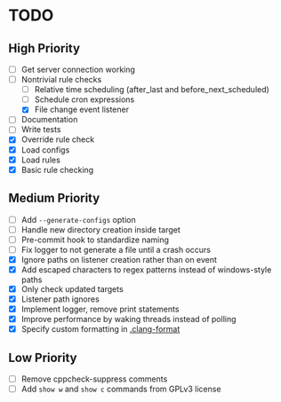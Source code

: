 # TODO
## High Priority
- [ ] Get server connection working
- [ ] Nontrivial rule checks
    - [ ] Relative time scheduling (after_last and before_next_scheduled)
    - [ ] Schedule cron expressions
    - [x] File change event listener
- [ ] Documentation
- [ ] Write tests
- [x] Override rule check
- [x] Load configs
- [x] Load rules
- [x] Basic rule checking

## Medium Priority
- [ ] Add `--generate-configs` option
- [ ] Handle new directory creation inside target
- [ ] Pre-commit hook to standardize naming
- [ ] Fix logger to not generate a file until a crash occurs
- [x] Ignore paths on listener creation rather than on event
- [x] Add escaped characters to regex patterns instead of windows-style paths
- [x] Only check updated targets
- [x] Listener path ignores
- [x] Implement logger, remove print statements
- [x] Improve performance by waking threads instead of polling
- [x] Specify custom formatting in [.clang-format](.clang-format)

## Low Priority
- [ ] Remove cppcheck-suppress comments
- [ ] Add `show w` and `show c` commands from GPLv3 license
